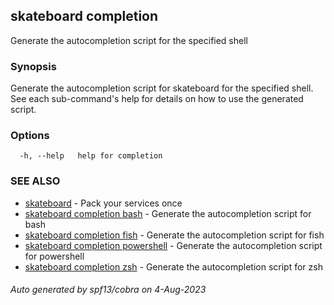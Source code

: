## skateboard completion

Generate the autocompletion script for the specified shell

### Synopsis

Generate the autocompletion script for skateboard for the specified shell.
See each sub-command's help for details on how to use the generated script.


### Options

```
  -h, --help   help for completion
```

### SEE ALSO

* [skateboard](skateboard.md)	 - Pack your services once
* [skateboard completion bash](skateboard_completion_bash.md)	 - Generate the autocompletion script for bash
* [skateboard completion fish](skateboard_completion_fish.md)	 - Generate the autocompletion script for fish
* [skateboard completion powershell](skateboard_completion_powershell.md)	 - Generate the autocompletion script for powershell
* [skateboard completion zsh](skateboard_completion_zsh.md)	 - Generate the autocompletion script for zsh

###### Auto generated by spf13/cobra on 4-Aug-2023
